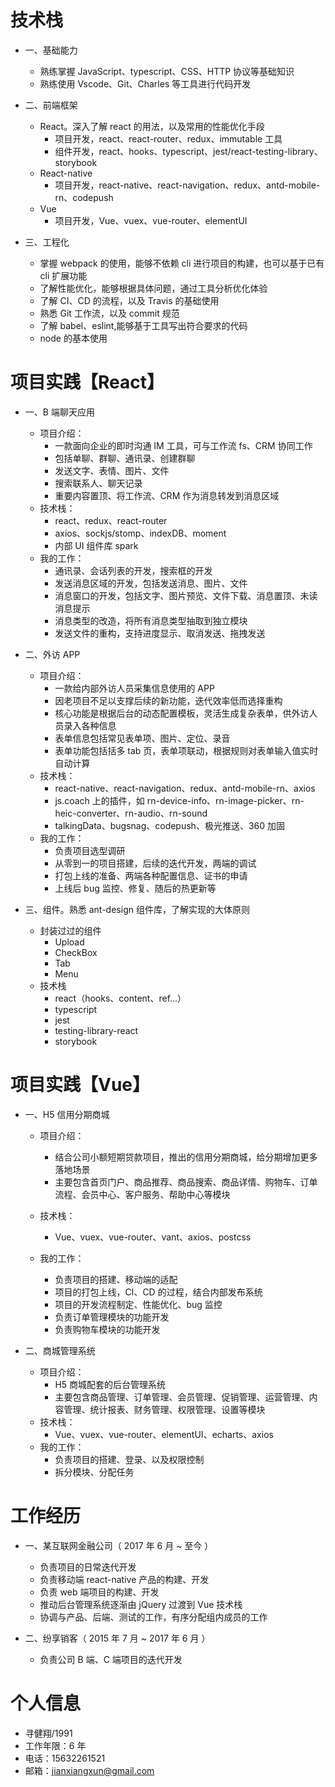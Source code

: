 # 技术栈

- 一、基础能力

  - 熟练掌握 JavaScript、typescript、CSS、HTTP 协议等基础知识
  - 熟练使用 Vscode、Git、Charles 等工具进行代码开发

- 二、前端框架

  - React。深入了解 react 的用法，以及常用的性能优化手段
    - 项目开发，react、react-router、redux、immutable 工具
    - 组件开发，react、hooks、typescript、jest/react-testing-library、storybook
  - React-native
    - 项目开发，react-native、react-navigation、redux、antd-mobile-rn、codepush
  - Vue
    - 项目开发，Vue、vuex、vue-router、elementUI

- 三、工程化
  - 掌握 webpack 的使用，能够不依赖 cli 进行项目的构建，也可以基于已有 cli 扩展功能
  - 了解性能优化，能够根据具体问题，通过工具分析优化体验
  - 了解 CI、CD 的流程，以及 Travis 的基础使用
  - 熟悉 Git 工作流，以及 commit 规范
  - 了解 babel、eslint,能够基于工具写出符合要求的代码
  - node 的基本使用

# 项目实践【React】

- 一、B 端聊天应用

  - 项目介绍：
    - 一款面向企业的即时沟通 IM 工具，可与工作流 fs、CRM 协同工作
    - 包括单聊、群聊、通讯录、创建群聊
    - 发送文字、表情、图片、文件
    - 搜索联系人、聊天记录
    - 重要内容置顶、将工作流、CRM 作为消息转发到消息区域
  - 技术栈：
    - react、redux、react-router
    - axios、sockjs/stomp、indexDB、moment
    - 内部 UI 组件库 spark
  - 我的工作：
    - 通讯录、会话列表的开发，搜索框的开发
    - 发送消息区域的开发，包括发送消息、图片、文件
    - 消息窗口的开发，包括文字、图片预览、文件下载、消息置顶、未读消息提示
    - 消息类型的改造，将所有消息类型抽取到独立模块
    - 发送文件的重构，支持进度显示、取消发送、拖拽发送

- 二、外访 APP

  - 项目介绍：
    - 一款给内部外访人员采集信息使用的 APP
    - 因老项目不足以支撑后续的新功能，迭代效率低而选择重构
    - 核心功能是根据后台的动态配置模板，灵活生成复杂表单，供外访人员录入各种信息
    - 表单信息包括常见表单项、图片、定位、录音
    - 表单功能包括括多 tab 页，表单项联动，根据规则对表单输入值实时自动计算
  - 技术栈：
    - react-native、react-navigation、redux、antd-mobile-rn、axios
    - js.coach 上的插件，如 rn-device-info、rn-image-picker、rn-heic-converter、rn-audio、rn-sound
    - talkingData、bugsnag、codepush、极光推送、360 加固
  - 我的工作：
    - 负责项目选型调研
    - 从零到一的项目搭建，后续的迭代开发，两端的调试
    - 打包上线的准备、两端各种配置信息、证书的申请
    - 上线后 bug 监控、修复、随后的热更新等

- 三、组件。熟悉 ant-design 组件库，了解实现的大体原则
  - 封装过过的组件
    - Upload
    - CheckBox
    - Tab
    - Menu
  - 技术栈
    - react（hooks、content、ref...）
    - typescript
    - jest
    - testing-library-react
    - storybook

# 项目实践【Vue】

- 一、H5 信用分期商城

  - 项目介绍：
    - 结合公司小额短期贷款项目，推出的信用分期商城，给分期增加更多落地场景
    - 主要包含首页门户、商品推荐、商品搜索、商品详情、购物车、订单流程、会员中心、客户服务、帮助中心等模块
  - 技术栈：
    - Vue、vuex、vue-router、vant、axios、postcss
  - 我的工作：

    - 负责项目的搭建、移动端的适配
    - 项目的打包上线，CI、CD 的过程，结合内部发布系统
    - 项目的开发流程制定、性能优化、bug 监控
    - 负责订单管理模块的功能开发
    - 负责购物车模块的功能开发

- 二、商城管理系统
  - 项目介绍：
    - H5 商城配套的后台管理系统
    - 主要包含商品管理、订单管理、会员管理、促销管理、运营管理、内容管理、统计报表、财务管理、权限管理、设置等模块
  - 技术栈：
    - Vue、vuex、vue-router、elementUI、echarts、axios
  - 我的工作：
    - 负责项目的搭建、登录、以及权限控制
    - 拆分模块、分配任务

# 工作经历

- 一、某互联网金融公司（ 2017 年 6 月 ~ 至今 ）

  - 负责项目的日常迭代开发
  - 负责移动端 react-native 产品的构建、开发
  - 负责 web 端项目的构建、开发
  - 推动后台管理系统逐渐由 jQuery 过渡到 Vue 技术栈
  - 协调与产品、后端、测试的工作，有序分配组内成员的工作

- 二、纷享销客（ 2015 年 7 月 ~ 2017 年 6 月 ）
  - 负责公司 B 端、C 端项目的迭代开发

# 个人信息

- 寻健翔/1991
- 工作年限：6 年
- 电话：15632261521
- 邮箱：jianxiangxun@gmail.com
